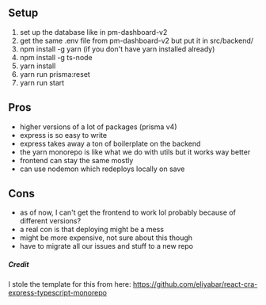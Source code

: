 ## Setup
1. set up the database like in pm-dashboard-v2
2. get the same .env file from pm-dashboard-v2 but put it in src/backend/
3. npm install -g yarn (if you don't have yarn installed already)
4. npm install -g ts-node
5. yarn install
6. yarn run prisma:reset
7. yarn run start

## Pros
- higher versions of a lot of packages (prisma v4)
- express is so easy to write
- express takes away a ton of boilerplate on the backend
- the yarn monorepo is like what we do with utils but it works way better
- frontend can stay the same mostly
- can use nodemon which redeploys locally on save


## Cons
- as of now, I can't get the frontend to work lol probably because of different versions?
- a real con is that deploying might be a mess
- might be more expensive, not sure about this though
- have to migrate all our issues and stuff to a new repo


##### Credit
I stole the template for this from here: https://github.com/eliyabar/react-cra-express-typescript-monorepo
